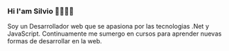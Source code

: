 ### Hi I'am Silvio 👋👨🏽‍💻

Soy un Desarrollador web que se apasiona por las tecnologias .Net y JavaScript. Continuamente me sumergo en cursos para aprender nuevas formas de desarrollar en la web.
<!--
**salinassilvio/salinassilvio** is a ✨ _special_ ✨ repository because its `README.md` (this file) appears on your GitHub profile.

Here are some ideas to get you started:

- 🔭 I’m currently working on ...
- 🌱 I’m currently learning ...
- 👯 I’m looking to collaborate on ...
- 🤔 I’m looking for help with ...
- 💬 Ask me about ...
- 📫 How to reach me: ...
- 😄 Pronouns: ...
- ⚡ Fun fact: ...
-->
